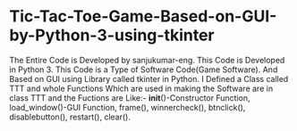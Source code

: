 # Tic-Tac-Toe-Game-Based-on-GUI-by-Python-3-using-tkinter
The Entire Code is Developed by sanjukumar-eng. This Code is Developed in Python 3. This Code is a Type of Software Code(Game Software). And Based on GUI using Library called tkinter in Python. I Defined a Class called TTT and whole Functions Which are used in making the Software are in class TTT and the Fuctions are Like:- __init__()-Constructor Function, load_window()-GUI Function, frame(), winnercheck(), btnclick(), disablebutton(), restart(), clear(). 
